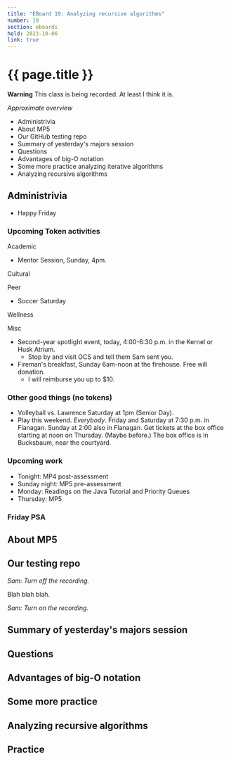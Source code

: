 ```yaml
---
title: "EBoard 19: Analyzing recursive algorithms"
number: 19
section: eboards
held: 2023-10-06
link: true
---
```

# {{ page.title }}

**Warning** This class is being recorded.  At least I think it is.

_Approximate overview_

* Administrivia
* About MP5
* Our GitHub testing repo
* Summary of yesterday's majors session
* Questions
* Advantages of big-O notation
* Some more practice analyzing iterative algorithms
* Analyzing recursive algorithms

Administrivia
-------------

* Happy Friday

### Upcoming Token activities

Academic

* Mentor Session, Sunday, 4pm.

Cultural

Peer

* Soccer Saturday

Wellness

Misc

* Second-year spotlight event, today, 4:00-6:30 p.m. in the Kernel 
  or Husk Atrium.
    * Stop by and visit OCS and tell them Sam sent you.
* Fireman's breakfast, Sunday 6am-noon at the firehouse.  Free will donation.
    * I will reimburse you up to $10.

### Other good things (no tokens)

* Volleyball vs. Lawrence Saturday at 1pm (Senior Day).
* Play this weekend.  _Everybody_.  Friday and Saturday
  at 7:30 p.m. in Flanagan.  Sunday at 2:00 also in Flanagan.  Get
  tickets at the box office starting at noon on Thursday.  (Maybe
  before.)  The box office is in Bucksbaum, near the courtyard.

### Upcoming work

* Tonight: MP4 post-assessment
* Sunday night: MP5 pre-assessment
* Monday: Readings on the Java Tutorial and Priority Queues
* Thursday: MP5

### Friday PSA

About MP5
---------

Our testing repo
----------------

_Sam: Turn off the recording._

Blah blah blah.

_Sam: Turn on the recording._

Summary of yesterday's majors session
-------------------------------------

Questions
---------

Advantages of big-O notation
----------------------------

Some more practice
------------------

Analyzing recursive algorithms
------------------------------

Practice
--------


